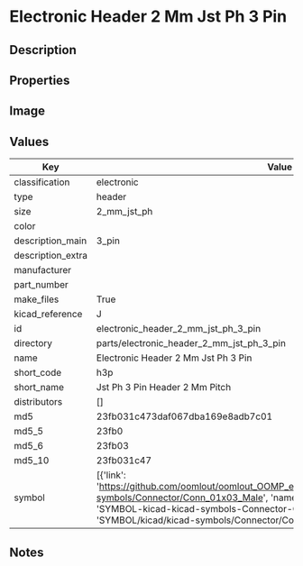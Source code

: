 # Electronic Header 2 Mm Jst Ph 3 Pin

## Description

## Properties


## Image


## Values

| Key | Value |
| --- | --- |
| classification | electronic |
| type | header |
| size | 2_mm_jst_ph |
| color |  |
| description_main | 3_pin |
| description_extra |  |
| manufacturer |  |
| part_number |  |
| make_files | True |
| kicad_reference | J |
| id | electronic_header_2_mm_jst_ph_3_pin |
| directory | parts/electronic_header_2_mm_jst_ph_3_pin |
| name | Electronic Header 2 Mm Jst Ph 3 Pin |
| short_code | h3p |
| short_name | Jst Ph 3 Pin Header 2 Mm Pitch |
| distributors | [] |
| md5 | 23fb031c473daf067dba169e8adb7c01 |
| md5_5 | 23fb0 |
| md5_6 | 23fb03 |
| md5_10 | 23fb031c47 |
| symbol | [{'link': 'https://github.com/oomlout/oomlout_OOMP_eda_V2/tree/main/SYMBOL/kicad/kicad-symbols/Connector/Conn_01x03_Male', 'name': 'Connector : Conn_01x03_Male', 'id': 'SYMBOL-kicad-kicad-symbols-Connector-Conn_01x03_Male', 'directory': 'SYMBOL/kicad/kicad-symbols/Connector/Conn_01x03_Male/'}] |

## Notes

